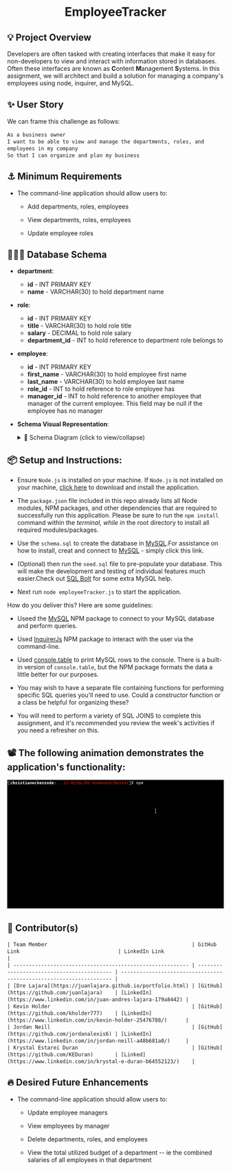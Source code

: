 <h1 align='center'>EmployeeTracker</h1>

## 💡 Project Overview

Developers are often tasked with creating interfaces that make it easy for non-developers to view and interact with information stored in databases. Often these interfaces are known as **C**ontent **M**anagement **S**ystems. In this assignment, we will architect and build a solution for managing a company's employees using node, inquirer, and MySQL.

## ✨ User Story

We can frame this challenge as follows:

```
As a business owner
I want to be able to view and manage the departments, roles, and employees in my company
So that I can organize and plan my business
```

## ⚓ Minimum Requirements

- The command-line application should allow users to:

  - Add departments, roles, employees

  - View departments, roles, employees

  - Update employee roles

## 🧑🏻‍💻 Database Schema

- **department**:

  - **id** - INT PRIMARY KEY
  - **name** - VARCHAR(30) to hold department name

- **role**:

  - **id** - INT PRIMARY KEY
  - **title** - VARCHAR(30) to hold role title
  - **salary** - DECIMAL to hold role salary
  - **department_id** - INT to hold reference to department role belongs to

- **employee**:

  - **id** - INT PRIMARY KEY
  - **first_name** - VARCHAR(30) to hold employee first name
  - **last_name** - VARCHAR(30) to hold employee last name
  - **role_id** - INT to hold reference to role employee has
  - **manager_id** - INT to hold reference to another employee that manager of the current employee. This field may be null if the employee has no manager

- **Schema Visual Representation**:

    <details>
    <summary>🌟 Schema Diagram (click to view/collapse)</summary>
    1 of 1
    <img src="./Assets/schema.png">
    </details>

## 📦 Setup and Instructions:

- Ensure `Node.js` is installed on your machine. If `Node.js` is not installed on your machine, [click here](https://nodejs.org/en/) to download and install the application.
- The `package.json` file included in this repo already lists all Node modules, NPM packages, and other dependencies that are required to successfully run this application. Please be sure to run the `npm install` command within the _terminal, while in_ the root directory to install all required modules/packages.
- Use the `schema.sql` to create the database in [MySQL](https://www.mysqltutorial.org/).For assistance on how to install, creat and connect to [MySQL](https://www.mysqltutorial.org/getting-started-with-mysql/) - simply click this link.
- (Optional) then run the `seed.sql` file to pre-populate your database. This will make the development and testing of individual features much easier.Check out [SQL Bolt](https://sqlbolt.com/) for some extra MySQL help.

- Next run `node employeeTracker.js` to start the application.

How do you deliver this? Here are some guidelines:

- Useed the [MySQL](https://www.npmjs.com/package/mysql) NPM package to connect to your MySQL database and perform queries.

- Used [InquirerJs](https://www.npmjs.com/package/inquirer/v/0.2.3) NPM package to interact with the user via the command-line.

- Used [console.table](https://www.npmjs.com/package/console.table) to print MySQL rows to the console. There is a built-in version of `console.table`, but the NPM package formats the data a little better for our purposes.

- You may wish to have a separate file containing functions for performing specific SQL queries you'll need to use. Could a constructor function or a class be helpful for organizing these?

- You will need to perform a variety of SQL JOINS to complete this assignment, and it's recommended you review the week's activities if you need a refresher on this.

## 📽️ The following animation demonstrates the application's functionality:

![Employee Tracker](Assets/employee-tracker.gif)

## 📓 Contributor(s)

    | Team Member                                               | GitHub Link                                | LinkedIn Link                                                       |
    | --------------------------------------------------------- | ------------------------------------------ | ------------------------------------------------------------------- |
    | [Dre Lajara](https://juanlajara.github.io/portfolio.html) | [GitHub](https://github.com/juanlajara)    | [LinkedIn](https://www.linkedin.com/in/juan-andres-lajara-179a8442) |
    | Kevin Holder                                              | [GitHub](https://github.com/kholder777)    | [LinkedIn](https://www.linkedin.com/in/kevin-holder-25476788/)      |
    | Jordan Neill                                              | [GitHub](https://github.com/jordanalexis6) | [LinkedIn](https://www.linkedin.com/in/jordan-neill-a48b681a0/)     |
    | Krystal Estarei Duran                                     | [GitHub](https://github.com/KEDuran)       | [Linked](https://www.linkedin.com/in/krystal-e-duran-b64552123/)    |

## 🔥 Desired Future Enhancements

- The command-line application should allow users to:

  - Update employee managers

  - View employees by manager

  - Delete departments, roles, and employees

  - View the total utilized budget of a department -- ie the combined salaries of all employees in that department

